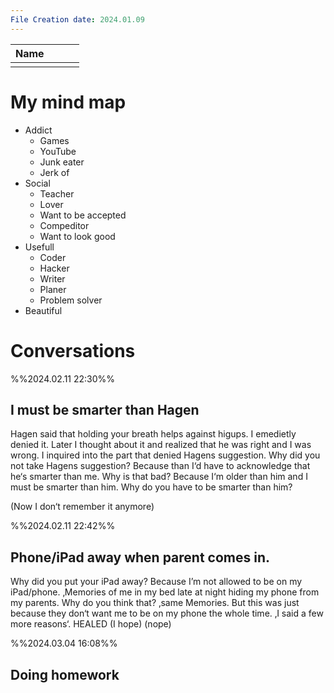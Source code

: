 ```yaml
---
File Creation date: 2024.01.09
---
```


| Name |     |     |     |
| ---- | --- |:--- | --- |
|      |     |     |     |

# My mind map
- Addict
	- Games
	- YouTube
	- Junk eater
	- Jerk of
- Social
	- Teacher
	- Lover
	- Want to be accepted 
	- Compeditor
	- Want to look good
- Usefull
	- Coder
	- Hacker
	- Writer
	- Planer
	- Problem solver
- Beautiful 


# Conversations

%%2024.02.11 22:30%%
## I must be smarter than Hagen
Hagen said that holding your breath helps against higups. I emedietly denied it. Later I thought about it and realized that he was right and I was wrong. I inquired into the part that denied Hagens suggestion.
Why did you not take Hagens suggestion?
Because than I‘d have to acknowledge that he‘s smarter than me.
Why is that bad?
Because I‘m older than him and I must be smarter than him.
Why do you have to be smarter than him?

(Now I don‘t remember it anymore)

%%2024.02.11 22:42%%
## Phone/iPad away when parent comes in.
Why did you put your iPad away?
Because I’m not allowed to be on my iPad/phone. ‚Memories of me in my bed late at night hiding my phone from my parents.
Why do you think that?
‚same Memories.
But this was just because they don‘t want me to be on my phone the whole time. ‚I said a few more reasons‘.
HEALED (I hope) (nope)

%%2024.03.04 16:08%%
## Doing homework
